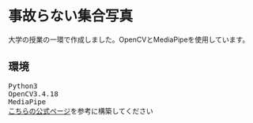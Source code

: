 # 事故らない集合写真
大学の授業の一環で作成しました。OpenCVとMediaPipeを使用しています。
<h2>環境</h2>
<pre>Python3
OpenCV3.4.18
MediaPipe
<a href="https://google.github.io/mediapipe/getting_started/python.html">こちらの公式ページ</a>を参考に構築してください</pre>
